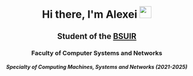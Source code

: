 <h1 align="center">Hi there, I'm <a target="_blank">Alexei</a> 
<img src="https://github.com/blackcater/blackcater/raw/main/images/Hi.gif" height="32"/></h1>
<h2 align="center">Student of the <a href="https://www.bsuir.by/" height="24" target="_blank">BSUIR</a></h2>
<h3 align="center">Faculty of Computer Systems and Networks<a height="24"</a></h3>
<h5 align="center">Specialty of Computing Machines, Systems and Networks (2021-2025)</h5>



<!--
### Hi there 👋

**kefirchk/kefirchk** is a ✨ _special_ ✨ repository because its `README.md` (this file) appears on your GitHub profile.

Here are some ideas to get you started:

- 🔭 I’m currently working on ...
- 🌱 I’m currently learning ...
- 👯 I’m looking to collaborate on ...
- 🤔 I’m looking for help with ...
- 💬 Ask me about ...
- 📫 How to reach me: ...
- 😄 Pronouns: ...
- ⚡ Fun fact: ...
-->
